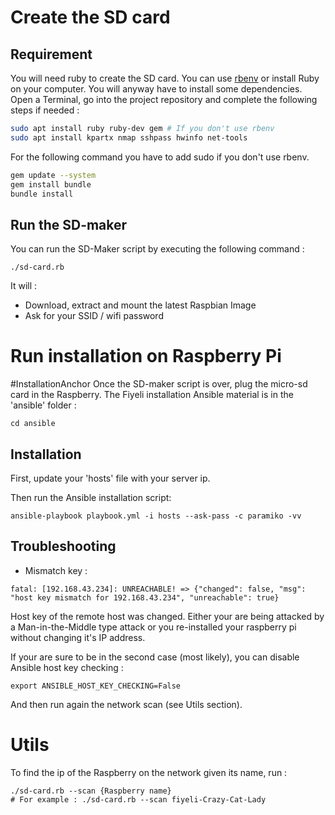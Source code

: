# Create the SD card
## Requirement
You will need ruby to create the SD card. You can use [rbenv](https://github.com/rbenv/rbenv) or install Ruby on your computer.
You will anyway have to install some dependencies.
Open a Terminal, go into the project repository and complete the following steps if needed :
```bash
sudo apt install ruby ruby-dev gem # If you don't use rbenv
sudo apt install kpartx nmap sshpass hwinfo net-tools
```
For the following command you have to add sudo if you don't use rbenv.
```bash
gem update --system
gem install bundle
bundle install
```
## Run the SD-maker
You can run the SD-Maker script by executing the following command :
```console
./sd-card.rb
```
It will :
- Download, extract and mount the latest Raspbian Image
- Ask for your SSID / wifi password

# Run installation on Raspberry Pi
#InstallationAnchor
Once the SD-maker script is over, plug the micro-sd card in the Raspberry.
The Fiyeli installation Ansible material is in the 'ansible' folder :
```console
cd ansible
```

## Installation
First, update your 'hosts' file with your server ip.

Then run the Ansible installation script:
```console
ansible-playbook playbook.yml -i hosts --ask-pass -c paramiko -vv
```

## Troubleshooting
- Mismatch key :
```
fatal: [192.168.43.234]: UNREACHABLE! => {"changed": false, "msg": "host key mismatch for 192.168.43.234", "unreachable": true}
```
Host key of the remote host was changed. Either your are being attacked by a Man-in-the-Middle type attack or you re-installed your raspberry pi without changing it's IP address.

If your are sure to be in the second case (most likely), you can disable Ansible host key checking :
```console
export ANSIBLE_HOST_KEY_CHECKING=False
```
And then run again the network scan (see Utils section).


# Utils
To find the ip of the Raspberry on the network given its name, run :
```console
./sd-card.rb --scan {Raspberry name}
# For example : ./sd-card.rb --scan fiyeli-Crazy-Cat-Lady
```
